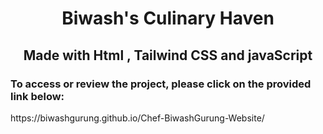 <h1 align="center"> Biwash's Culinary Haven </h1>
<h2 align="center">Made with Html , Tailwind CSS and javaScript</h2>
<h3>To access or review the project, please click on the provided link below:</h3>
https://biwashgurung.github.io/Chef-BiwashGurung-Website/